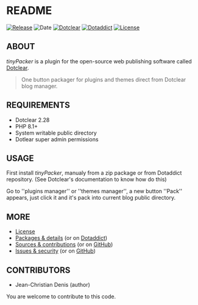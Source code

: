 # README

[![Release](https://img.shields.io/badge/release-1.4.3-a2cbe9.svg)](https://git.dotclear.watch/JcDenis/tinyPacker/releases)
![Date](https://img.shields.io/badge/date-2023.11.04-c44d58.svg)
[![Dotclear](https://img.shields.io/badge/dotclear-v2.28-137bbb.svg)](https://fr.dotclear.org/download)
[![Dotaddict](https://img.shields.io/badge/dotaddict-official-9ac123.svg)](https://plugins.dotaddict.org/dc2/details/tinyPacker)
[![License](https://img.shields.io/badge/license-GPL--2.0-ececec.svg)](https://git.dotclear.watch/JcDenis/tinyPacker/src/branch/master/LICENSE)

## ABOUT

_tinyPacker_ is a plugin for the open-source web publishing software called [Dotclear](https://www.dotclear.org).

> One button packager for plugins and themes direct from Dotclear blog manager.

## REQUIREMENTS

* Dotclear 2.28
* PHP 8.1+
* System writable public directory
* Dotlear super admin permissions

## USAGE

First install _tinyPacker_, manualy from a zip package or from 
Dotaddict repository. (See Dotclear's documentation to know how do this)

Go to ''plugins manager'' or ''themes manager'', 
a new button ''Pack'' appears, just click it 
and it's pack into current blog public directory.

## MORE

* [License](https://git.dotclear.watch/JcDenis/tinyPacker/src/branch/master/LICENSE)
* [Packages & details](https://git.dotclear.watch/JcDenis/tinyPacker/releases) (or on [Dotaddict](https://plugins.dotaddict.org/dc2/details/tinyPacker))
* [Sources & contributions](https://git.dotclear.watch/JcDenis/tinyPacker) (or on [GitHub](https://github.com/JcDenis/tinyPacker))
* [Issues & security](https://git.dotclear.watch/JcDenis/tinyPacker/issues) (or on [GitHub](https://github.com/JcDenis/tinyPacker/issues))

## CONTRIBUTORS

* Jean-Christian Denis (author)

You are welcome to contribute to this code.
